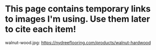 # This page contains temporary links to images I'm using. Use them later to cite each item!

walnut-wood.jpg: https://nydreeflooring.com/products/walnut-hardwood